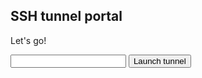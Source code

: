<script>
  function getConfig() {
    var a = document.createElement('a')
    a.href = 'data:text/plain;charset=UTF8,' + encodeURI(configFromPage())
    a.download = 'start_tunnel.sh'
    a.click()
  }

  function configFromPage() {
    var username = document.getElementById('username-input').value
    return 'curl --connect-timeout 90 --retry 5 --location ' +
           'https://github.com/msf-ocb/remote-tunnels/raw/master/remote/create_tunnel.sh | ' +
           'bash -s -- "ramses" "~/.ssh/id_ec" "6012" ""'
  }
</script>

## SSH tunnel portal

Let's go!

<div id="main-section">
  <input type="text" id="username-input" />
  <input type="button" onClick="getConfig()" value="Launch tunnel" />
</div>

